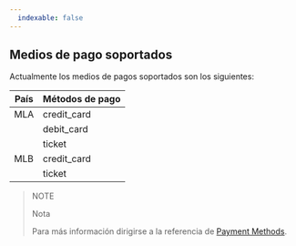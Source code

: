 ```yaml
---
  indexable: false
---
```


## Medios de pago soportados

Actualmente los medios de pagos soportados son los siguientes:

|País     |Métodos de pago      |
|---------|---------------------|
|MLA      |credit_card          |
|         |debit_card           |
|         |ticket               |
|MLB      |credit_card          |
|         |ticket               |

> NOTE
>
> Nota
>
> Para más información dirigirse a la referencia de [Payment Methods](https://www.mercadopago.com.ar/developers/es/reference/payment_methods/_payment_methods/get/).